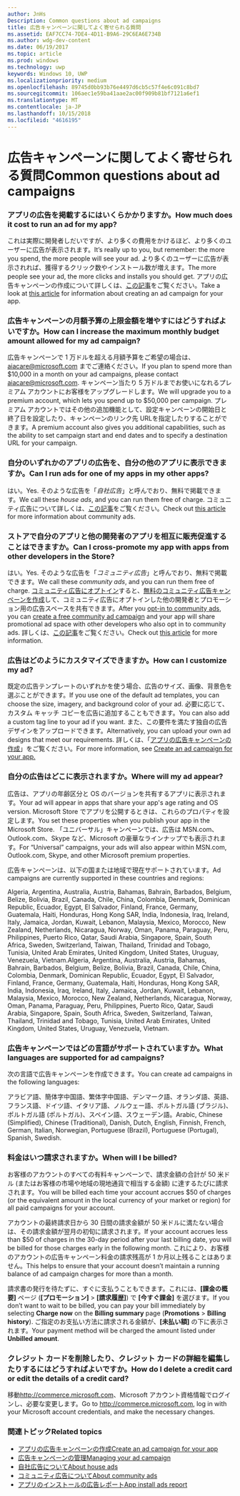 ```yaml
---
author: JnHs
Description: Common questions about ad campaigns
title: 広告キャンペーンに関してよく寄せられる質問
ms.assetid: EAF7CC74-7DE4-4D11-B9A6-29C6EA6E734B
ms.author: wdg-dev-content
ms.date: 06/19/2017
ms.topic: article
ms.prod: windows
ms.technology: uwp
keywords: Windows 10, UWP
ms.localizationpriority: medium
ms.openlocfilehash: 89745d0bb93b76e4497d6cb5c57f4e6c091c8bd7
ms.sourcegitcommit: 106aec1e59ba41aae2ac00f909b81bf7121a6ef1
ms.translationtype: MT
ms.contentlocale: ja-JP
ms.lasthandoff: 10/15/2018
ms.locfileid: "4616195"
---
```

# <a name="common-questions-about-ad-campaigns"></a><span data-ttu-id="07d9f-103">広告キャンペーンに関してよく寄せられる質問</span><span class="sxs-lookup"><span data-stu-id="07d9f-103">Common questions about ad campaigns</span></span>

### <a name="how-much-does-it-cost-to-run-an-ad-for-my-app"></a><span data-ttu-id="07d9f-104">アプリの広告を掲載するにはいくらかかりますか。</span><span class="sxs-lookup"><span data-stu-id="07d9f-104">How much does it cost to run an ad for my app?</span></span>

<span data-ttu-id="07d9f-105">これは実際に開発者しだいですが、より多くの費用をかけるほど、より多くのユーザーに広告が表示されます。</span><span class="sxs-lookup"><span data-stu-id="07d9f-105">It’s really up to you, but remember: the more you spend, the more people will see your ad.</span></span> <span data-ttu-id="07d9f-106">より多くのユーザーに広告が表示されれば、獲得するクリック数やインストール数が増えます。</span><span class="sxs-lookup"><span data-stu-id="07d9f-106">The more people see your ad, the more clicks and installs you should get.</span></span> <span data-ttu-id="07d9f-107">アプリの広告キャンペーンの作成について詳しくは、[この記事](create-an-ad-campaign-for-your-app.md)をご覧ください。</span><span class="sxs-lookup"><span data-stu-id="07d9f-107">Take a look at [this article](create-an-ad-campaign-for-your-app.md) for information about creating an ad campaign for your app.</span></span>

### <a name="how-can-i-increase-the-maximum-monthly-budget-amount-allowed-for-my-ad-campaign"></a><span data-ttu-id="07d9f-108">広告キャンペーンの月額予算の上限金額を増やすにはどうすればよいですか。</span><span class="sxs-lookup"><span data-stu-id="07d9f-108">How can I increase the maximum monthly budget amount allowed for my ad campaign?</span></span>

<span data-ttu-id="07d9f-109">広告キャンペーンで 1 万ドルを超える月額予算をご希望の場合は、[aiacare@microsoft.com](mailto:aiacare@microsoft.com) までご連絡ください。</span><span class="sxs-lookup"><span data-stu-id="07d9f-109">If you plan to spend more than $10,000 in a month on your ad campaigns, please contact [aiacare@microsoft.com](mailto:aiacare@microsoft.com).</span></span> <span data-ttu-id="07d9f-110">キャンペーン当たり 5 万ドルまでお使いになれるプレミアム アカウントにお客様をアップグレードします。</span><span class="sxs-lookup"><span data-stu-id="07d9f-110">We will upgrade you to a premium account, which lets you spend up to $50,000 per campaign.</span></span> <span data-ttu-id="07d9f-111">プレミアム アカウントではその他の追加機能として、設定キャンペーンの開始日と終了日を設定したり、キャンペーンのリンク先 URLを指定したりすることができます。</span><span class="sxs-lookup"><span data-stu-id="07d9f-111">A premium account also gives you additional capabilities, such as the ability to set campaign start and end dates and to specify a destination URL for your campaign.</span></span>

### <a name="can-i-run-ads-for-one-of-my-apps-in-my-other-apps"></a><span data-ttu-id="07d9f-112">自分のいずれかのアプリの広告を、自分の他のアプリに表示できますか。</span><span class="sxs-lookup"><span data-stu-id="07d9f-112">Can I run ads for one of my apps in my other apps?</span></span>

<span data-ttu-id="07d9f-113">はい。</span><span class="sxs-lookup"><span data-stu-id="07d9f-113">Yes.</span></span> <span data-ttu-id="07d9f-114">そのような広告を「*自社広告*」と呼んでおり、無料で掲載できます。</span><span class="sxs-lookup"><span data-stu-id="07d9f-114">We call these *house ads*, and you can run them free of charge.</span></span> <span data-ttu-id="07d9f-115">コミュニティ広告について詳しくは、[この記事](about-house-ads.md)をご覧ください。</span><span class="sxs-lookup"><span data-stu-id="07d9f-115">Check out [this article](about-house-ads.md) for more information about community ads.</span></span>

### <a name="can-i-cross-promote-my-app-with-apps-from-other-developers-in-the-store"></a><span data-ttu-id="07d9f-116">ストアで自分のアプリと他の開発者のアプリを相互に販売促進することはできますか。</span><span class="sxs-lookup"><span data-stu-id="07d9f-116">Can I cross-promote my app with apps from other developers in the Store?</span></span>

<span data-ttu-id="07d9f-117">はい。</span><span class="sxs-lookup"><span data-stu-id="07d9f-117">Yes.</span></span> <span data-ttu-id="07d9f-118">そのような広告を「*コミュニティ広告*」と呼んでおり、無料で掲載できます。</span><span class="sxs-lookup"><span data-stu-id="07d9f-118">We call these *community ads*, and you can run them free of charge.</span></span> <span data-ttu-id="07d9f-119">[コミュニティ広告にオプトイン](about-community-ads.md#opt-in-to-community-ads)すると、[無料のコミュニティ広告キャンペーンを作成](create-an-ad-campaign-for-your-app.md)して、コミュニティ広告にオプトインした他の開発者とプロモーション用の広告スペースを共有できます。</span><span class="sxs-lookup"><span data-stu-id="07d9f-119">After you [opt-in to community ads](about-community-ads.md#opt-in-to-community-ads), you can [create a free community ad campaign](create-an-ad-campaign-for-your-app.md) and your app will share promotional ad space with other developers who also opt in to community ads.</span></span> <span data-ttu-id="07d9f-120">詳しくは、[この記事](about-community-ads.md)をご覧ください。</span><span class="sxs-lookup"><span data-stu-id="07d9f-120">Check out [this article](about-community-ads.md) for more information.</span></span>

### <a name="how-can-i-customize-my-ad"></a><span data-ttu-id="07d9f-121">広告はどのようにカスタマイズできますか。</span><span class="sxs-lookup"><span data-stu-id="07d9f-121">How can I customize my ad?</span></span>

<span data-ttu-id="07d9f-122">既定の広告テンプレートのいずれかを使う場合、広告のサイズ、画像、背景色を選ぶことができます。</span><span class="sxs-lookup"><span data-stu-id="07d9f-122">If you use one of the default ad templates, you can choose the size, imagery, and background color of your ad.</span></span> <span data-ttu-id="07d9f-123">必要に応じて、カスタム キャッチ コピーを広告に追加することもできます。</span><span class="sxs-lookup"><span data-stu-id="07d9f-123">You can also add a custom tag line to your ad if you want.</span></span> <span data-ttu-id="07d9f-124">また、この要件を満たす独自の広告デザインをアップロードできます。</span><span class="sxs-lookup"><span data-stu-id="07d9f-124">Alternatively, you can upload your own ad designs that meet our requirements.</span></span> <span data-ttu-id="07d9f-125">詳しくは、「[アプリの広告キャンペーンの作成](create-an-ad-campaign-for-your-app.md)」をご覧ください。</span><span class="sxs-lookup"><span data-stu-id="07d9f-125">For more information, see [Create an ad campaign for your app.](create-an-ad-campaign-for-your-app.md)</span></span>

### <a name="where-will-my-ad-appear"></a><span data-ttu-id="07d9f-126">自分の広告はどこに表示されますか。</span><span class="sxs-lookup"><span data-stu-id="07d9f-126">Where will my ad appear?</span></span>

<span data-ttu-id="07d9f-127">広告は、アプリの年齢区分と OS のバージョンを共有するアプリに表示されます。</span><span class="sxs-lookup"><span data-stu-id="07d9f-127">Your ad will appear in apps that share your app's age rating and OS version.</span></span> <span data-ttu-id="07d9f-128">Microsoft Store でアプリを公開するときは、これらのプロパティを設定します。</span><span class="sxs-lookup"><span data-stu-id="07d9f-128">You set these properties when you publish your app in the Microsoft Store.</span></span> <span data-ttu-id="07d9f-129">「ユニバーサル」キャンペーンでは、広告は MSN.com、Outlook.com、Skype など、Microsoft の豪華なラインナップでも表示されます。</span><span class="sxs-lookup"><span data-stu-id="07d9f-129">For “Universal” campaigns, your ads will also appear within MSN.com, Outlook.com, Skype, and other Microsoft premium properties.</span></span>

<span data-ttu-id="07d9f-130">広告キャンペーンは、以下の国または地域で現在サポートされています。</span><span class="sxs-lookup"><span data-stu-id="07d9f-130">Ad campaigns are currently supported in these countries and regions:</span></span>

<span data-ttu-id="07d9f-131">Algeria, Argentina, Australia, Austria, Bahamas, Bahrain, Barbados, Belgium, Belize, Bolivia, Brazil, Canada, Chile, China, Colombia, Denmark, Dominican Republic, Ecuador, Egypt, El Salvador, Finland, France, Germany, Guatemala, Haiti, Honduras, Hong Kong SAR, India, Indonesia, Iraq, Ireland, Italy, Jamaica, Jordan, Kuwait, Lebanon, Malaysia, Mexico, Morocco, New Zealand, Netherlands, Nicaragua, Norway, Oman, Panama, Paraguay, Peru, Philippines, Puerto Rico, Qatar, Saudi Arabia, Singapore, Spain, South Africa, Sweden, Switzerland, Taiwan, Thailand, Trinidad and Tobago, Tunisia, United Arab Emirates, United Kingdom, United States, Uruguay, Venezuela, Vietnam.</span><span class="sxs-lookup"><span data-stu-id="07d9f-131">Algeria, Argentina, Australia, Austria, Bahamas, Bahrain, Barbados, Belgium, Belize, Bolivia, Brazil, Canada, Chile, China, Colombia, Denmark, Dominican Republic, Ecuador, Egypt, El Salvador, Finland, France, Germany, Guatemala, Haiti, Honduras, Hong Kong SAR, India, Indonesia, Iraq, Ireland, Italy, Jamaica, Jordan, Kuwait, Lebanon, Malaysia, Mexico, Morocco, New Zealand, Netherlands, Nicaragua, Norway, Oman, Panama, Paraguay, Peru, Philippines, Puerto Rico, Qatar, Saudi Arabia, Singapore, Spain, South Africa, Sweden, Switzerland, Taiwan, Thailand, Trinidad and Tobago, Tunisia, United Arab Emirates, United Kingdom, United States, Uruguay, Venezuela, Vietnam.</span></span>

### <a name="what-languages-are-supported-for-ad-campaigns"></a><span data-ttu-id="07d9f-132">広告キャンペーンではどの言語がサポートされていますか。</span><span class="sxs-lookup"><span data-stu-id="07d9f-132">What languages are supported for ad campaigns?</span></span>

<span data-ttu-id="07d9f-133">次の言語で広告キャンペーンを作成できます。</span><span class="sxs-lookup"><span data-stu-id="07d9f-133">You can create ad campaigns in the following languages:</span></span>

<span data-ttu-id="07d9f-134">アラビア語、簡体字中国語、繁体字中国語、デンマーク語、オランダ語、英語、フランス語、ドイツ語、イタリア語、ノルウェー語、ポルトガル語 (ブラジル)、ポルトガル語 (ポルトガル)、スペイン語、スウェーデン語。</span><span class="sxs-lookup"><span data-stu-id="07d9f-134">Arabic, Chinese (Simplified), Chinese (Traditional), Danish, Dutch, English, Finnish, French, German, Italian, Norwegian, Portuguese (Brazil), Portuguese (Portugal), Spanish, Swedish.</span></span>

### <a name="when-will-i-be-billed"></a><span data-ttu-id="07d9f-135">料金はいつ請求されますか。</span><span class="sxs-lookup"><span data-stu-id="07d9f-135">When will I be billed?</span></span>

<span data-ttu-id="07d9f-136">お客様のアカウントのすべての有料キャンペーンで、請求金額の合計が 50 米ドル (またはお客様の市場や地域の現地通貨で相当する金額) に達するたびに請求されます。</span><span class="sxs-lookup"><span data-stu-id="07d9f-136">You will be billed each time your account accrues $50 of charges (or the equivalent amount in the local currency of your market or region) for all paid campaigns for your account.</span></span>

<span data-ttu-id="07d9f-137">アカウントの最終請求日から 30 日間の請求金額が 50 米ドルに満たない場合は、その請求金額が翌月の初旬に請求されます。</span><span class="sxs-lookup"><span data-stu-id="07d9f-137">If your account accrues less than $50 of charges in the 30-day period after your last billing date, you will be billed for those charges early in the following month.</span></span> <span data-ttu-id="07d9f-138">これにより、お客様のアカウントの広告キャンペーン料金の請求残高が 1 か月以上残ることはありません。</span><span class="sxs-lookup"><span data-stu-id="07d9f-138">This helps to ensure that your account doesn’t maintain a running balance of ad campaign charges for more than a month.</span></span>

<span data-ttu-id="07d9f-139">請求書の発行を待たずに、すぐに支払うこともできます。これには、**[課金の概要]** ページ (**[プロモーション]** > **[請求履歴]**) で **[今すぐ課金]** を選びます。</span><span class="sxs-lookup"><span data-stu-id="07d9f-139">If you don’t want to wait to be billed, you can pay your bill immediately by selecting **Charge now** on the **Billing summary** page (**Promotions** > **Billing history**).</span></span> <span data-ttu-id="07d9f-140">ご指定のお支払い方法に請求される金額が、**[未払い額]** の下に表示されます。</span><span class="sxs-lookup"><span data-stu-id="07d9f-140">Your payment method will be charged the amount listed under **Unbilled amount**.</span></span>

### <a name="how-do-i-delete-a-credit-card-or-edit-the-details-of-a-credit-card"></a><span data-ttu-id="07d9f-141">クレジット カードを削除したり、クレジット カードの詳細を編集したりするにはどうすればよいですか。</span><span class="sxs-lookup"><span data-stu-id="07d9f-141">How do I delete a credit card or edit the details of a credit card?</span></span>

<span data-ttu-id="07d9f-142">移動<http://commerce.microsoft.com>、Microsoft アカウント資格情報でログインし、必要な変更します。</span><span class="sxs-lookup"><span data-stu-id="07d9f-142">Go to <http://commerce.microsoft.com>, log in with your Microsoft account credentials, and make the necessary changes.</span></span>

### <a name="related-topics"></a><span data-ttu-id="07d9f-143">関連トピック</span><span class="sxs-lookup"><span data-stu-id="07d9f-143">Related topics</span></span>

* [<span data-ttu-id="07d9f-144">アプリの広告キャンペーンの作成</span><span class="sxs-lookup"><span data-stu-id="07d9f-144">Create an ad campaign for your app</span></span>](create-an-ad-campaign-for-your-app.md)
* [<span data-ttu-id="07d9f-145">広告キャンペーンの管理</span><span class="sxs-lookup"><span data-stu-id="07d9f-145">Managing your ad campaign</span></span>](managing-your-ad-campaign.md)
* [<span data-ttu-id="07d9f-146">自社広告について</span><span class="sxs-lookup"><span data-stu-id="07d9f-146">About house ads</span></span>](about-house-ads.md)
* [<span data-ttu-id="07d9f-147">コミュニティ広告について</span><span class="sxs-lookup"><span data-stu-id="07d9f-147">About community ads</span></span>](about-community-ads.md)
* [<span data-ttu-id="07d9f-148">アプリのインストールの広告レポート</span><span class="sxs-lookup"><span data-stu-id="07d9f-148">App install ads report</span></span>](app-install-ads-reports.md)
